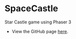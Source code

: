 # SpaceCastle
Star Castle game using Phaser 3
* View the GitHub page [here](https://eyetyrant.github.io/SpaceCastle/).
